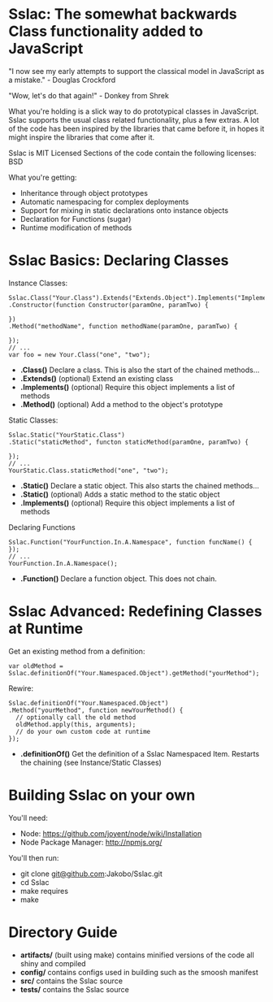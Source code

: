 # Sslac: The somewhat backwards Class functionality added to JavaScript

"I now see my early attempts to support the classical model in JavaScript as a mistake." - Douglas Crockford

"Wow, let's do that again!" - Donkey from Shrek

What you're holding is a slick way to do prototypical classes in JavaScript. Sslac supports the usual class related functionality, plus a few extras. A lot of the code has been inspired by the libraries that came before it, in hopes it might inspire the libraries that come after it.

Sslac is MIT Licensed
Sections of the code contain the following licenses: BSD

What you're getting:

* Inheritance through object prototypes
* Automatic namespacing for complex deployments
* Support for mixing in static declarations onto instance objects
* Declaration for Functions (sugar)
* Runtime modification of methods

# Sslac Basics: Declaring Classes

Instance Classes:

    Sslac.Class("Your.Class").Extends("Extends.Object").Implements("Implements.Object")
    .Constructor(function Constructor(paramOne, paramTwo) {
      
    })
    .Method("methodName", function methodName(paramOne, paramTwo) {
      
    });
    // ...
    var foo = new Your.Class("one", "two");

* **.Class()** Declare a class. This is also the start of the chained methods...
* **.Extends()** (optional) Extend an existing class
* **.Implements()** (optional) Require this object implements a list of methods
* **.Method()** (optional) Add a method to the object's prototype

Static Classes:

    Sslac.Static("YourStatic.Class")
    .Static("staticMethod", functon staticMethod(paramOne, paramTwo) {
      
    });
    // ...
    YourStatic.Class.staticMethod("one", "two");

* **.Static()** Declare a static object. This also starts the chained methods...
* **.Static()** (optional) Adds a static method to the static object
* **.Implements()** (optional) Require this object implements a list of methods

Declaring Functions

    Sslac.Function("YourFunction.In.A.Namespace", function funcName() {
    });
    // ...
    YourFunction.In.A.Namespace();

* **.Function()** Declare a function object. This does not chain.

# Sslac Advanced: Redefining Classes at Runtime

Get an existing method from a definition:

    var oldMethod = Sslac.definitionOf("Your.Namespaced.Object").getMethod("yourMethod");

Rewire:

    Sslac.definitionOf("Your.Namespaced.Object")
    .Method("yourMethod", function newYourMethod() {
      // optionally call the old method
      oldMethod.apply(this, arguments);
      // do your own custom code at runtime
    });

* **.definitionOf()** Get the definition of a Sslac Namespaced Item. Restarts the chaining (see Instance/Static Classes)

# Building Sslac on your own
You'll need:

* Node: https://github.com/joyent/node/wiki/Installation
* Node Package Manager: http://npmjs.org/

You'll then run:

* git clone git@github.com:Jakobo/Sslac.git
* cd Sslac
* make requires
* make

# Directory Guide

* **artifacts/** (built using make) contains minified versions of the code all shiny and compiled
* **config/** contains configs used in building such as the smoosh manifest
* **src/** contains the Sslac source
* **tests/** contains the Sslac source